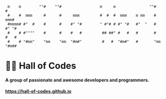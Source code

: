 ```
 m    m        ""#    ""#                 m     m               ""#        # 
 #    #  mmm     #      #     mmm         #  #  #  mmm    m mm    #     mmm# 
 #mmmm# #"  #    #      #    #" "#        " #"# # #" "#   #"  "   #    #" "# 
 #    # #""""    #      #    #   #         ## ##" #   #   #       #    #   # 
 #    # "#mm"    "mm    "mm  "#m#"         #   #  "#m#"   #       "mm  "#m## 
```
# 👨‍💻 Hall of Codes

#### A group of passionate and awesome developers and programmers.

#### https://hall-of-codes.github.io
